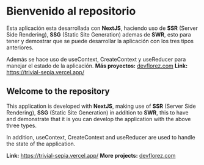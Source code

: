 # Bienvenido al repositorio

Esta aplicación esta desarrollada con **NextJS**, haciendo uso de **SSR** (Server Side Rendering), **SSG** (Static Site Generation)  ademas de **SWR**, esto para tener y demostrar  que se puede desarrollar la aplicación con los tres tipos anteriores.

Además se hace uso de useContext, CreateContext y useReducer para manejar el estado de la aplicación.
**Más proyectos:** [devflorez.com](https://devflorez.com/)
**Link:** https://trivial-sepia.vercel.app/

## Welcome to the repository

This application is developed with **NextJS**, making use of **SSR** (Server Side Rendering), **SSG** (Static Site Generation) in addition to **SWR**, this to have and demonstrate that it is you can develop the application with the above three types.

In addition, useContext, CreateContext and useReducer are used to handle the state of the application.

**Link:** https://trivial-sepia.vercel.app/
**More projects:** [devflorez.com](https://devflorez.com/)
